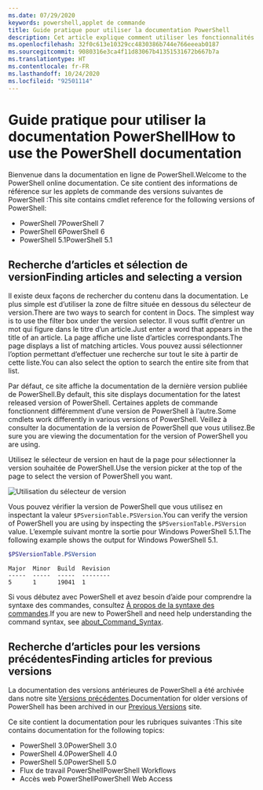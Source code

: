 ```yaml
---
ms.date: 07/29/2020
keywords: powershell,applet de commande
title: Guide pratique pour utiliser la documentation PowerShell
description: Cet article explique comment utiliser les fonctionnalités de ce site, notamment le filtrage des recherches et la sélection de version.
ms.openlocfilehash: 32f0c613e10329cc4830386b744e766eeeab0187
ms.sourcegitcommit: 9080316e3ca4f11d83067b41351531672b667b7a
ms.translationtype: HT
ms.contentlocale: fr-FR
ms.lasthandoff: 10/24/2020
ms.locfileid: "92501114"
---
```

# <a name="how-to-use-the-powershell-documentation"></a><span data-ttu-id="a5a51-104">Guide pratique pour utiliser la documentation PowerShell</span><span class="sxs-lookup"><span data-stu-id="a5a51-104">How to use the PowerShell documentation</span></span>

<span data-ttu-id="a5a51-105">Bienvenue dans la documentation en ligne de PowerShell.</span><span class="sxs-lookup"><span data-stu-id="a5a51-105">Welcome to the PowerShell online documentation.</span></span> <span data-ttu-id="a5a51-106">Ce site contient des informations de référence sur les applets de commande des versions suivantes de PowerShell :</span><span class="sxs-lookup"><span data-stu-id="a5a51-106">This site contains cmdlet reference for the following versions of PowerShell:</span></span>

- <span data-ttu-id="a5a51-107">PowerShell 7</span><span class="sxs-lookup"><span data-stu-id="a5a51-107">PowerShell 7</span></span>
- <span data-ttu-id="a5a51-108">PowerShell 6</span><span class="sxs-lookup"><span data-stu-id="a5a51-108">PowerShell 6</span></span>
- <span data-ttu-id="a5a51-109">PowerShell 5.1</span><span class="sxs-lookup"><span data-stu-id="a5a51-109">PowerShell 5.1</span></span>

## <a name="finding-articles-and-selecting-a-version"></a><span data-ttu-id="a5a51-110">Recherche d’articles et sélection de version</span><span class="sxs-lookup"><span data-stu-id="a5a51-110">Finding articles and selecting a version</span></span>

<span data-ttu-id="a5a51-111">Il existe deux façons de rechercher du contenu dans la documentation. Le plus simple est d’utiliser la zone de filtre située en dessous du sélecteur de version.</span><span class="sxs-lookup"><span data-stu-id="a5a51-111">There are two ways to search for content in Docs. The simplest way is to use the filter box under the version selector.</span></span> <span data-ttu-id="a5a51-112">Il vous suffit d’entrer un mot qui figure dans le titre d’un article.</span><span class="sxs-lookup"><span data-stu-id="a5a51-112">Just enter a word that appears in the title of an article.</span></span> <span data-ttu-id="a5a51-113">La page affiche une liste d’articles correspondants.</span><span class="sxs-lookup"><span data-stu-id="a5a51-113">The page displays a list of matching articles.</span></span> <span data-ttu-id="a5a51-114">Vous pouvez aussi sélectionner l’option permettant d’effectuer une recherche sur tout le site à partir de cette liste.</span><span class="sxs-lookup"><span data-stu-id="a5a51-114">You can also select the option to search the entire site from that list.</span></span>

<span data-ttu-id="a5a51-115">Par défaut, ce site affiche la documentation de la dernière version publiée de PowerShell.</span><span class="sxs-lookup"><span data-stu-id="a5a51-115">By default, this site displays documentation for the latest released version of PowerShell.</span></span> <span data-ttu-id="a5a51-116">Certaines applets de commande fonctionnent différemment d’une version de PowerShell à l’autre.</span><span class="sxs-lookup"><span data-stu-id="a5a51-116">Some cmdlets work differently in various versions of PowerShell.</span></span> <span data-ttu-id="a5a51-117">Veillez à consulter la documentation de la version de PowerShell que vous utilisez.</span><span class="sxs-lookup"><span data-stu-id="a5a51-117">Be sure you are viewing the documentation for the version of PowerShell you are using.</span></span>

<span data-ttu-id="a5a51-118">Utilisez le sélecteur de version en haut de la page pour sélectionner la version souhaitée de PowerShell.</span><span class="sxs-lookup"><span data-stu-id="a5a51-118">Use the version picker at the top of the page to select the version of PowerShell you want.</span></span>

![Utilisation du sélecteur de version](media/how-to-use-docs/version-search.gif)

<span data-ttu-id="a5a51-120">Vous pouvez vérifier la version de PowerShell que vous utilisez en inspectant la valeur `$PSversionTable.PSVersion`.</span><span class="sxs-lookup"><span data-stu-id="a5a51-120">You can verify the version of PowerShell you are using by inspecting the `$PSversionTable.PSVersion` value.</span></span> <span data-ttu-id="a5a51-121">L’exemple suivant montre la sortie pour Windows PowerShell 5.1.</span><span class="sxs-lookup"><span data-stu-id="a5a51-121">The following example shows the output for Windows PowerShell 5.1.</span></span>

```powershell
$PSVersionTable.PSVersion
```

```Output
Major  Minor  Build  Revision
-----  -----  -----  --------
5      1      19041  1
```

<span data-ttu-id="a5a51-122">Si vous débutez avec PowerShell et avez besoin d’aide pour comprendre la syntaxe des commandes, consultez [À propos de la syntaxe des commandes](/powershell/module/microsoft.powershell.core/about/about_command_syntax).</span><span class="sxs-lookup"><span data-stu-id="a5a51-122">If you are new to PowerShell and need help understanding the command syntax, see [about_Command_Syntax](/powershell/module/microsoft.powershell.core/about/about_command_syntax).</span></span>

## <a name="finding-articles-for-previous-versions"></a><span data-ttu-id="a5a51-123">Recherche d’articles pour les versions précédentes</span><span class="sxs-lookup"><span data-stu-id="a5a51-123">Finding articles for previous versions</span></span>

<span data-ttu-id="a5a51-124">La documentation des versions antérieures de PowerShell a été archivée dans notre site [Versions précédentes](https://aka.ms/PSLegacyDocs).</span><span class="sxs-lookup"><span data-stu-id="a5a51-124">Documentation for older versions of PowerShell has been archived in our [Previous Versions](https://aka.ms/PSLegacyDocs) site.</span></span>

<span data-ttu-id="a5a51-125">Ce site contient la documentation pour les rubriques suivantes :</span><span class="sxs-lookup"><span data-stu-id="a5a51-125">This site contains documentation for the following topics:</span></span>

- <span data-ttu-id="a5a51-126">PowerShell 3.0</span><span class="sxs-lookup"><span data-stu-id="a5a51-126">PowerShell 3.0</span></span>
- <span data-ttu-id="a5a51-127">PowerShell 4.0</span><span class="sxs-lookup"><span data-stu-id="a5a51-127">PowerShell 4.0</span></span>
- <span data-ttu-id="a5a51-128">PowerShell 5.0</span><span class="sxs-lookup"><span data-stu-id="a5a51-128">PowerShell 5.0</span></span>
- <span data-ttu-id="a5a51-129">Flux de travail PowerShell</span><span class="sxs-lookup"><span data-stu-id="a5a51-129">PowerShell Workflows</span></span>
- <span data-ttu-id="a5a51-130">Accès web PowerShell</span><span class="sxs-lookup"><span data-stu-id="a5a51-130">PowerShell Web Access</span></span>
